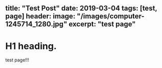 title: "Test Post"
date: 2019-03-04
tags: [test, page]
header:
    image: "/images/computer-1245714_1280.jpg"
excerpt: "test page"
---
# H1 heading.

test page!!!